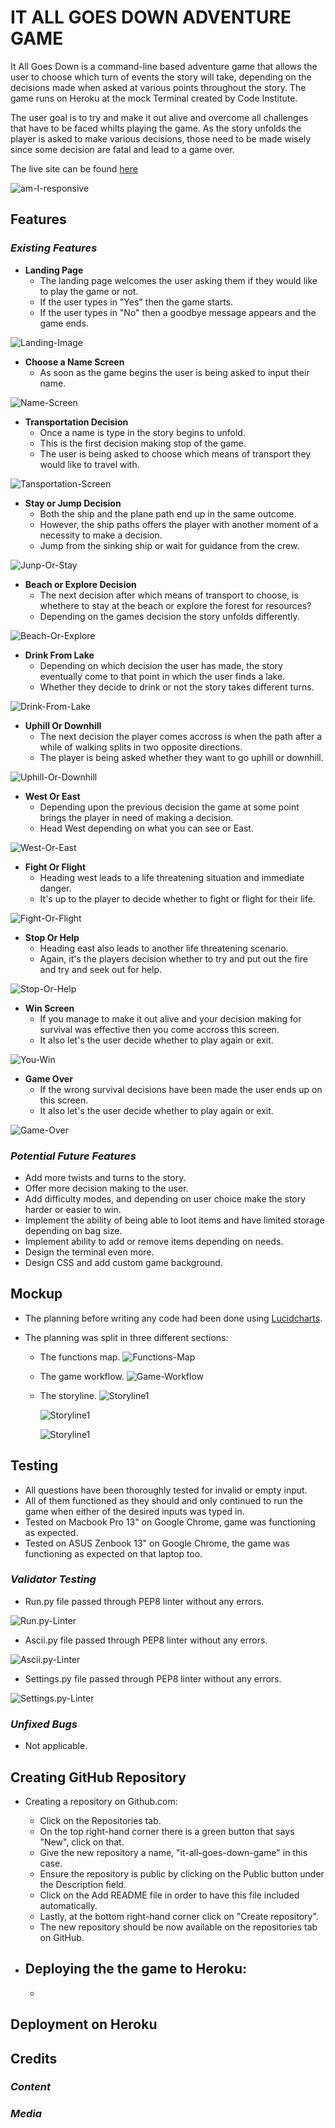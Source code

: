 # IT ALL GOES DOWN ADVENTURE GAME

It All Goes Down is a command-line based adventure game that allows the user to choose which turn of events the story will take, depending on the decisions made when asked at various points throughout the story. The game runs on Heroku at the mock Terminal created by Code Institute.

The user goal is to try and make it out alive and overcome all challenges that have to be faced whilts playing the game. As the story unfolds the player is asked to make various decisions, those need to be made wisely since some decision are fatal and lead to a game over.

The live site can be found [here](https://it-all-goes-down-530830bd039b.herokuapp.com/)

![am-I-responsive](assets/images/am-i-responsive.png)

## **Features**
### *Existing Features*

- __Landing Page__
    - The landing page welcomes the user asking them if they would like to play the game or not.
    - If the user types in "Yes" then the game starts.
    - If the user types in "No" then a goodbye message appears and the game ends.

![Landing-Image](assets/images/landing-image.png)
- __Choose a Name Screen__
    - As soon as the game begins the user is being asked to input their name.

![Name-Screen](assets/images/name-screen.png)

- __Transportation Decision__
    - Once a name is type in the story begins to unfold.
    - This is the first decision making stop of the game.
    - The user is being asked to choose which means of transport they would like to travel with.

![Tansportation-Screen](assets/images/transportation-decision.png)

- __Stay or Jump Decision__
    - Both the ship and the plane path end up in the same outcome.
    - However, the ship paths offers the player with another moment of a necessity to make a decision.
    - Jump from the sinking ship or wait for guidance from the crew.

![Junp-Or-Stay](assets/images/jump-or-stay.png)

- __Beach or Explore Decision__
    - The next decision after which means of transport to choose, 
    is whethere to stay at the beach or explore the forest for resources?
    - Depending on the games decision the story unfolds differently.

![Beach-Or-Explore](assets/images/beach-or-explore.png)

- __Drink From Lake__
    - Depending on which decision the user has made, the story eventually come to that point in which the user finds a lake.
    - Whether they decide to drink or not the story takes different turns.

![Drink-From-Lake](assets/images/drink-from-lake.png)

- __Uphill Or Downhill__
    - The next decision the player comes accross is when the path after a while of walking splits in two opposite directions.
    - The player is being asked whether they want to go uphill or downhill.

![Uphill-Or-Downhill](assets/images/uphill-or-downhill.png)

- __West Or East__
    - Depending upon the previous decision the game at some point brings the player in need of making a decision.
    - Head West depending on what you can see or East.

![West-Or-East](assets/images/west-or-east.png)

- __Fight Or Flight__
    - Heading west leads to a life threatening situation and immediate danger.
    - It's up to the player to decide whether to fight or flight for their life.

![Fight-Or-Flight](assets/images/fight-or-flight.png)

- __Stop Or Help__
    - Heading east also leads to another life threatening scenario.
    - Again, it's the players decision whether to try and put out the fire and try and seek out for help.

![Stop-Or-Help](assets/images/stop-or-help.png)

- __Win Screen__
    - If you manage to make it out alive and your decision making for survival was effective then you come accross this screen.
    - It also let's the user decide whether to play again or exit.

![You-Win](assets/images/you-win.png)

- __Game Over__
    - If the wrong survival decisions have been made the user ends up on this screen.
    - It also let's the user decide whether to play again or exit.

![Game-Over](assets/images/game-over.png)

### *Potential Future Features*
- Add more twists and turns to the story.
- Offer more decision making to the user.
- Add difficulty modes, and depending on user choice make the story harder or easier to win.
- Implement the ability of being able to loot items and have limited storage depending on bag size.
- Implement ability to add or remove items depending on needs.
- Design the terminal even more.
- Design CSS and add custom game background.

## **Mockup**
- The planning before writing any code had been done using [Lucidcharts](https://www.lucidchart.com/pages/landing?utm_source=google&utm_medium=cpc&utm_campaign=_chart_en_tier1_mixed_search_brand_exact_&km_CPC_CampaignId=1490375427&km_CPC_AdGroupID=55688909257&km_CPC_Keyword=lucidchart&km_CPC_MatchType=e&km_CPC_ExtensionID=&km_CPC_Network=g&km_CPC_AdPosition=&km_CPC_Creative=354596043016&km_CPC_TargetID=kwd-33511936169&km_CPC_Country=9046553&km_CPC_Device=c&km_CPC_placement=&km_CPC_target=&gad_source=1&gclid=CjwKCAiAuNGuBhAkEiwAGId4ak_DnJqkIQGh8_5ODViJ07z6jzUZbNnUYZEso-G56pdgrzHKGAynIRoCfnsQAvD_BwE).

- The planning was split in three different sections:
    - The functions map.
        ![Functions-Map](assets/images/functions-map.png)
    
    - The game workflow.
        ![Game-Workflow](assets/images/game-workflow.png)
    
    - The storyline.
        ![Storyline1](assets/images/storyline1.png)

        ![Storyline1](assets/images/storyline2.png)

        ![Storyline1](assets/images/storyline3.png)

## **Testing**

- All questions have been thoroughly tested for invalid or empty input.
- All of them functioned as they should and only continued to run the game when either of the desired inputs was typed in.
- Tested on Macbook Pro 13" on Google Chrome, game was functioning as expected.
- Tested on ASUS Zenbook 13" on Google Chrome, the game was functioning as expected on that laptop too.

### *Validator Testing*

- Run.py file passed through PEP8 linter without any errors.

![Run.py-Linter](assets/images/run.py-linter.png)

- Ascii.py file passed through PEP8 linter without any errors.

![Ascii.py-Linter](assets/images/ascii.py-linter.png)

- Settings.py file passed through PEP8 linter without any errors.

![Settings.py-Linter](assets/images/settings.py-linter.png)
 
### *Unfixed Bugs*
- Not applicable.

## **Creating GitHub Repository**
-  Creating a repository on Github.com:
    - Click on the Repositories tab.
    - On the top right-hand corner there is a green button that says "New", click on that.
    - Give the new repository a name, "it-all-goes-down-game" in this case.
    - Ensure the repository is public by clicking on the Public button under the Description field.
    - Click on the Add README file in order to have this file included automatically.
    - Lastly, at the bottom right-hand corner click on "Create repository".
    - The new repository should be now available on the repositories tab on GitHub.

- Deploying the the game to Heroku:
    -
    -

## **Deployment on Heroku** 

    
## **Credits**
### *Content*

### *Media* 

